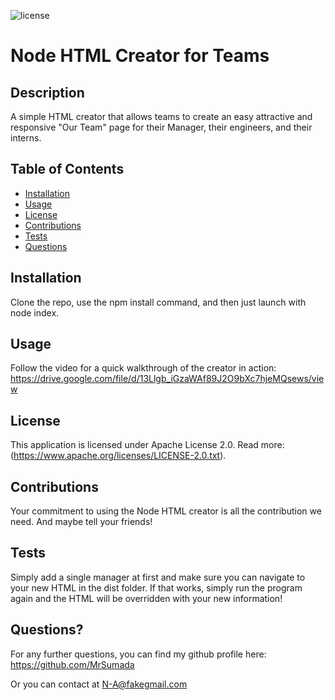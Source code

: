 ![license](https://img.shields.io/badge/license-Apache-green)

# Node HTML Creator for Teams

## Description

A simple HTML creator that allows teams to create an easy attractive and responsive "Our Team" page for their Manager, their engineers, and their interns.


## Table of Contents

- [Installation](#installation)
- [Usage](#usage)
- [License](#license)
- [Contributions](#contributions)
- [Tests](#tests)
- [Questions](#questions)


## Installation

Clone the repo, use the npm install command, and then just launch with node index.

## Usage

Follow the video for a quick walkthrough of the creator in action: https://drive.google.com/file/d/13Llgb_iGzaWAf89J2O9bXc7hjeMQsews/view

## License

This application is licensed under Apache License 2.0. Read more: (https://www.apache.org/licenses/LICENSE-2.0.txt).

## Contributions

Your commitment to using the Node HTML creator is all the contribution we need. And maybe tell your friends!

## Tests

Simply add a single manager at first and make sure you can navigate to your new HTML in the dist folder.  If that works, simply run the program again and the HTML will be overridden with your new information!


## Questions?

For any further questions, you can find my github profile here: https://github.com/MrSumada

Or you can contact at N-A@fakegmail.com